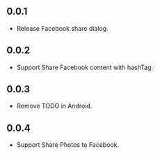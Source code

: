 ## 0.0.1

* Release Facebook share dialog.

## 0.0.2

* Support Share Facebook content with hashTag.

## 0.0.3

* Remove TODO in Android.

## 0.0.4

* Support Share Photos to Facebook.